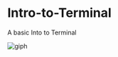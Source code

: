 # Intro-to-Terminal
A basic Into to Terminal



![giph](https://github.com/ylopez25/Intro-to-Terminal/blob/main/cli.gif)

